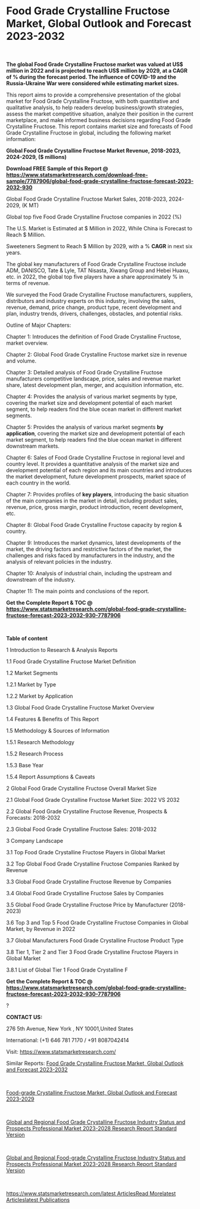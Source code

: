 <h1>Food Grade Crystalline Fructose Market, Global Outlook and Forecast 2023-2032</h1><br/><p><strong>The global Food Grade Crystalline Fructose market was valued at US$ million in 2022 and is projected to reach US$ million by 2029, at a <strong>CAGR</strong> of % during the forecast period. The influence of COVID-19 and the Russia-Ukraine War were considered while estimating market sizes.</strong></p>
 
 
 
 <p>This report aims to provide a comprehensive presentation of the global market for Food Grade Crystalline Fructose, with both quantitative and qualitative analysis, to help readers develop business/growth strategies, assess the market competitive situation, analyze their position in the current marketplace, and make informed business decisions regarding Food Grade Crystalline Fructose. This report contains market size and forecasts of Food Grade Crystalline Fructose in global, including the following market information:</p>
 
 
 
 <p><strong>Global Food Grade Crystalline Fructose Market Revenue, 2018-2023, 2024-2029, ($ millions)</strong></p>
 
 
 
 <p><strong>Download FREE Sample of this Report @ <a href="https://www.statsmarketresearch.com/download-free-sample/7787906/global-food-grade-crystalline-fructose-forecast-2023-2032-930">https://www.statsmarketresearch.com/download-free-sample/7787906/global-food-grade-crystalline-fructose-forecast-2023-2032-930</a></strong></p>
 
 
 
 <p>Global Food Grade Crystalline Fructose Market Sales, 2018-2023, 2024-2029, (K MT)</p>
 
 
 
 <p>Global top five Food Grade Crystalline Fructose companies in 2022 (%)</p>
 
 
 
 <p>The U.S. Market is Estimated at $ Million in 2022, While China is Forecast to Reach $ Million.</p>
 
 
 
 <p>Sweeteners Segment to Reach $ Million by 2029, with a % <strong>CAGR</strong> in next six years.</p>
 
 
 
 <p>The global key manufacturers of Food Grade Crystalline Fructose include ADM, DANISCO, Tate & Lyle, TAT Nisasta, Xiwang Group and Hebei Huaxu, etc. in 2022, the global top five players have a share approximately % in terms of revenue.</p>
 
 
 
 <p>We surveyed the Food Grade Crystalline Fructose manufacturers, suppliers, distributors and industry experts on this industry, involving the sales, revenue, demand, price change, product type, recent development and plan, industry trends, drivers, challenges, obstacles, and potential risks.</p>
 
 
 
 <p>Outline of Major Chapters:</p>
 
 
 
 <p>Chapter 1: Introduces the definition of Food Grade Crystalline Fructose, market overview.</p>
 
 
 
 <p>Chapter 2: Global Food Grade Crystalline Fructose market size in revenue and volume.</p>
 
 
 
 <p>Chapter 3: Detailed analysis of Food Grade Crystalline Fructose manufacturers competitive landscape, price, sales and revenue market share, latest development plan, merger, and acquisition information, etc.</p>
 
 
 
 <p>Chapter 4: Provides the analysis of various market segments by type, covering the market size and development potential of each market segment, to help readers find the blue ocean market in different market segments.</p>
 
 
 
 <p>Chapter 5: Provides the analysis of various market segments <strong>by application</strong>, covering the market size and development potential of each market segment, to help readers find the blue ocean market in different downstream markets.</p>
 
 
 
 <p>Chapter 6: Sales of Food Grade Crystalline Fructose in regional level and country level. It provides a quantitative analysis of the market size and development potential of each region and its main countries and introduces the market development, future development prospects, market space of each country in the world.</p>
 
 
 
 <p>Chapter 7: Provides profiles of <strong>key players</strong>, introducing the basic situation of the main companies in the market in detail, including product sales, revenue, price, gross margin, product introduction, recent development, etc.</p>
 
 
 
 <p>Chapter 8: Global Food Grade Crystalline Fructose capacity by region & country.</p>
 
 
 
 <p>Chapter 9: Introduces the market dynamics, latest developments of the market, the driving factors and restrictive factors of the market, the challenges and risks faced by manufacturers in the industry, and the analysis of relevant policies in the industry.</p>
 
 
 
 <p>Chapter 10: Analysis of industrial chain, including the upstream and downstream of the industry.</p>
 
 
 
 <p>Chapter 11: The main points and conclusions of the report.</p>
 
 
 
 <div><b>Get the Complete Report & TOC @ <a href="https://www.statsmarketresearch.com/global-food-grade-crystalline-fructose-forecast-2023-2032-930-7787906">https://www.statsmarketresearch.com/global-food-grade-crystalline-fructose-forecast-2023-2032-930-7787906</a></b></div>
 
 
 
 <p><br />
 
 <b>Table of content</b></p>
 
 
 
 <p>1 Introduction to Research & Analysis Reports<br />
 
 1.1 Food Grade Crystalline Fructose Market Definition<br />
 
 1.2 Market Segments<br />
 
 1.2.1 Market by Type<br />
 
 1.2.2 Market by Application<br />
 
 1.3 Global Food Grade Crystalline Fructose Market Overview<br />
 
 1.4 Features & Benefits of This Report<br />
 
 1.5 Methodology & Sources of Information<br />
 
 1.5.1 Research Methodology<br />
 
 1.5.2 Research Process<br />
 
 1.5.3 Base Year<br />
 
 1.5.4 Report Assumptions & Caveats<br />
 
 2 Global Food Grade Crystalline Fructose Overall Market Size<br />
 
 2.1 Global Food Grade Crystalline Fructose Market Size: 2022 VS 2032<br />
 
 2.2 Global Food Grade Crystalline Fructose Revenue, Prospects & Forecasts: 2018-2032<br />
 
 2.3 Global Food Grade Crystalline Fructose Sales: 2018-2032<br />
 
 3 Company Landscape<br />
 
 3.1 Top Food Grade Crystalline Fructose Players in Global Market<br />
 
 3.2 Top Global Food Grade Crystalline Fructose Companies Ranked by Revenue<br />
 
 3.3 Global Food Grade Crystalline Fructose Revenue by Companies<br />
 
 3.4 Global Food Grade Crystalline Fructose Sales by Companies<br />
 
 3.5 Global Food Grade Crystalline Fructose Price by Manufacturer (2018-2023)<br />
 
 3.6 Top 3 and Top 5 Food Grade Crystalline Fructose Companies in Global Market, by Revenue in 2022<br />
 
 3.7 Global Manufacturers Food Grade Crystalline Fructose Product Type<br />
 
 3.8 Tier 1, Tier 2 and Tier 3 Food Grade Crystalline Fructose Players in Global Market<br />
 
 3.8.1 List of Global Tier 1 Food Grade Crystalline F</p>
 
 
 
 <div><b>Get the Complete Report & TOC @ <a href="https://www.statsmarketresearch.com/global-food-grade-crystalline-fructose-forecast-2023-2032-930-7787906">https://www.statsmarketresearch.com/global-food-grade-crystalline-fructose-forecast-2023-2032-930-7787906</a></b></div>
 
 
 
 <p>? </p>
 
 
 
 <p><b>CONTACT US:</b><br />
 
 276 5th Avenue, New York , NY 10001,United States<br />
 
 International: (+1) 646 781 7170 / +91 8087042414<br />
 
 Visit: <a href="https://www.statsmarketresearch.com/">https://www.statsmarketresearch.com/</a><br />
 
 Similar Reports: <a href="https://www.statsmarketresearch.com/global-food-grade-crystalline-fructose-forecast-2023-2032-930-7787906">Food Grade Crystalline Fructose Market, Global Outlook and Forecast 2023-2032</a><br />
 
 <br />
 
 <a href="https://www.statsmarketresearch.com/global-food-grade-crystalline-fructose-forecast-2023-2032-930-7787906">Food-grade Crystalline Fructose Market, Global Outlook and Forecast 2023-2029</a><br />
 
 <br />
 
 <a href="https://www.statsmarketresearch.com/global-food-grade-crystalline-fructose-forecast-2023-2032-930-7787906">Global and Regional Food Grade Crystalline Fructose Industry Status and Prospects Professional Market 2023-2028 Research Report Standard Version</a><br />
 
 <br />
 
 <a href="https://www.statsmarketresearch.com/global-food-grade-crystalline-fructose-forecast-2023-2032-930-7787906">Global and Regional Food-grade Crystalline Fructose Industry Status and Prospects Professional Market 2023-2028 Research Report Standard Version</a><br />
 
 <br />
 
 <a href="https://gyeongbokgung.com">https://www.statsmarketresearch.com/</a><a href="https://hallyeomaritime.com">latest Articles</a><a href="https://jingwansa.com">Read More</a><a href="https://nguoiviet.jp/">latest Articles</a><a href="https://www.intelmarketresearch.com/">latest Publications</a></p>